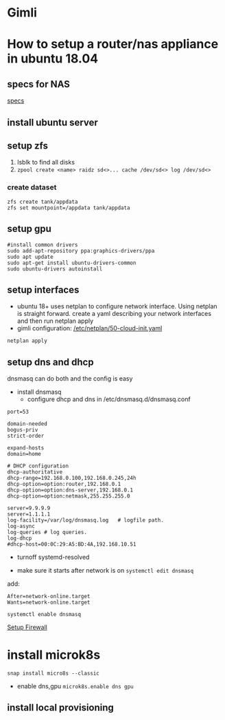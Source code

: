 # Gimli
# How to setup a router/nas appliance in ubuntu 18.04

## specs for NAS
[specs](docs/router-specs.md)

## install ubuntu server
## setup zfs
1. lsblk to find all disks
1. `zpool create <name> raidz sd<>... cache /dev/sd<> log /dev/sd<>`
### create dataset

```
zfs create tank/appdata
zfs set mountpoint=/appdata tank/appdata
```

## setup gpu
```
#install common drivers
sudo add-apt-repository ppa:graphics-drivers/ppa
sudo apt update
sudo apt-get install ubuntu-drivers-common
sudo ubuntu-drivers autoinstall
```
## setup interfaces
* ubuntu 18+ uses netplan to configure network interface. Using netplan is straight forward. create a yaml describing your network interfaces and then run netplan apply
* gimli configuration: [/etc/netplan/50-cloud-init.yaml](network/netplan.conf)

`netplan apply`

## setup dns and dhcp
dnsmasq can do both and the config is easy
* install dnsmasq
  * configure dhcp and dns
in /etc/dnsmasq.d/dnsmasq.conf
```
port=53

domain-needed
bogus-priv
strict-order

expand-hosts
domain=home

# DHCP configuration
dhcp-authoritative
dhcp-range=192.168.0.100,192.168.0.245,24h
dhcp-option=option:router,192.168.0.1
dhcp-option=option:dns-server,192.168.0.1
dhcp-option=option:netmask,255.255.255.0

server=9.9.9.9
server=1.1.1.1
log-facility=/var/log/dnsmasq.log   # logfile path.
log-async
log-queries # log queries.
log-dhcp
#dhcp-host=00:0C:29:A5:BD:4A,192.168.10.51
```

* turnoff systemd-resolved

* make sure it starts after network is on
`systemctl edit dnsmasq`

add:

```
After=network-online.target
Wants=network-online.target
```

`systemctl enable dnsmasq`

[Setup Firewall](docs/setup-firewall.md)

# install microk8s
`snap install micro8s --classic`
* enable dns,gpu
`microk8s.enable dns gpu`
## install local provisioning